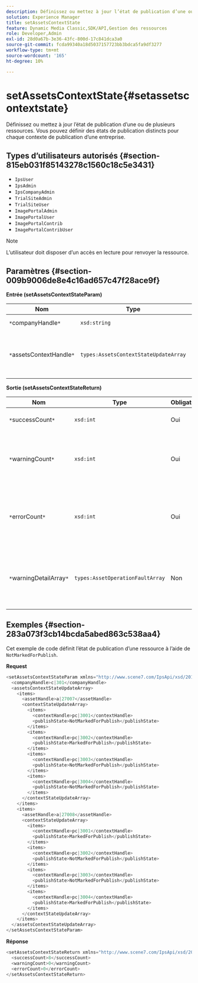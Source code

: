 ```yaml
---
description: Définissez ou mettez à jour l’état de publication d’une ou de plusieurs ressources. Vous pouvez définir des états de publication distincts pour chaque contexte de publication d’une entreprise.
solution: Experience Manager
title: setAssetsContextState
feature: Dynamic Media Classic,SDK/API,Gestion des ressources
role: Developer,Admin
exl-id: 28d0a67b-3e36-43fc-800d-17c841dca3a0
source-git-commit: fcda99340a18d5037157723bb3bdca5fa9df3277
workflow-type: tm+mt
source-wordcount: '165'
ht-degree: 10%

---
```


# setAssetsContextState{#setassetscontextstate}

Définissez ou mettez à jour l’état de publication d’une ou de plusieurs ressources. Vous pouvez définir des états de publication distincts pour chaque contexte de publication d’une entreprise.

## Types d’utilisateurs autorisés {#section-815eb031f85143278c1560c18c5e3431}

* `IpsUser`
* `IpsAdmin`
* `IpsCompanyAdmin`
* `TrialSiteAdmin`
* `TrialSiteUser`
* `ImagePortalAdmin`
* `ImagePortalUser`
* `ImagePortalContrib`
* `ImagePortalContribUser`

>[!NOTE]
>
>L’utilisateur doit disposer d’un accès en lecture pour renvoyer la ressource.

## Paramètres {#section-009b9006de8e4c16ad657c47f28ace9f}

**Entrée (setAssetsContextStateParam)**

| Nom | Type | Obligatoire | Description |
|---|---|---|---|
| `*`companyHandle`*` | `xsd:string` | Oui | Gérer la société. |
| `*`assetsContextHandle`*` | `types:AssetsContextStateUpdateArray` | Oui | Tableau de ressources et de leurs nouveaux états de publication. |

**Sortie (setAssetsContextStateReturn)**

| Nom | Type | Obligatoire | Description |
|---|---|---|---|
| `*`successCount`*` | `xsd:int` | Oui | Le nombre de ressources a bien changé. |
| `*`warningCount`*` | `xsd:int` | Oui | Nombre d’avertissements générés lorsque l’opération tentait de modifier des ressources. |
| `*`errorCount`*` | `xsd:int` | Oui | Nombre d’erreurs générées lorsque l’opération tentait de modifier des ressources. |
| `*`warningDetailArray`*` | `types:AssetOperationFaultArray` | Non | Tableau des erreurs générées par les ressources lorsque l’opération tentait de les modifier. |

## Exemples {#section-283a073f3cb14bcda5abed863c538aa4}

Cet exemple de code définit l’état de publication d’une ressource à l’aide de `NotMarkedForPublish`.

**Request**

```java
<setAssetsContextStateParam xmlns="http://www.scene7.com/IpsApi/xsd/2011-11-04">
  <companyHandle>c|301</companyHandle>
  <assetsContextStateUpdateArray>
    <items>
      <assetHandle>a|27007</assetHandle>
      <contextStateUpdateArray>
        <items>
          <contextHandle>pc|3001</contextHandle>
          <publishState>NotMarkedForPublish</publishState>
        </items>
        <items>
          <contextHandle>pc|3002</contextHandle>
          <publishState>MarkedForPublish</publishState>
        </items>
        <items>
          <contextHandle>pc|3003</contextHandle>
          <publishState>NotMarkedForPublish</publishState>
        </items>
        <items>
          <contextHandle>pc|3004</contextHandle>
          <publishState>NotMarkedForPublish</publishState>
        </items>
      </contextStateUpdateArray>
    </items>
    <items>
      <assetHandle>a|27008</assetHandle>
      <contextStateUpdateArray>
        <items>
          <contextHandle>pc|3001</contextHandle>
          <publishState>MarkedForPublish</publishState>
        </items>
        <items>
          <contextHandle>pc|3002</contextHandle>
          <publishState>NotMarkedForPublish</publishState>
        </items>
        <items>
          <contextHandle>pc|3003</contextHandle>
          <publishState>NotMarkedForPublish</publishState>
        </items>
        <items>
          <contextHandle>pc|3004</contextHandle>
          <publishState>MarkedForPublish</publishState>
        </items>
      </contextStateUpdateArray>
    </items>
  </assetsContextStateUpdateArray>
</setAssetsContextStateParam>
```

**Réponse**

```java
<setAssetsContextStateReturn xmlns="http://www.scene7.com/IpsApi/xsd/2011-11-04-beta">
  <successCount>8</successCount>
  <warningCount>0</warningCount>
  <errorCount>0</errorCount>
</setAssetsContextStateReturn>
```
